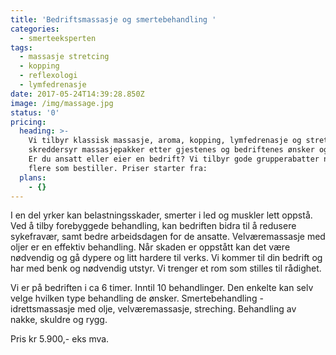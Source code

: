 ```yaml
---
title: 'Bedriftsmassasje og smertebehandling '
categories:
  - smerteeksperten
tags:
  - massasje stretcing
  - kopping
  - reflexologi
  - lymfedrenasje
date: 2017-05-24T14:39:28.850Z
image: /img/massage.jpg
status: '0'
pricing:
  heading: >-
    Vi tilbyr klassisk massasje, aroma, kopping, lymfedrenasje og stretching. Vi
    skreddersyr massasjepakker etter gjestenes og bedriftenes ønsker og behov.
    Er du ansatt eller eier en bedrift? Vi tilbyr gode grupperabatter når det er
    flere som bestiller. Priser starter fra:
  plans:
    - {}
---
```

I en del yrker kan belastningsskader, smerter i led og muskler lett oppstå. Ved å tilby forebyggede behandling, kan bedriften bidra til å redusere sykefravær, samt bedre arbeidsdagen for de ansatte. Velværemassasje med oljer er en effektiv behandling. Når skaden er oppstått kan det være nødvendig og gå dypere og litt hardere til verks. Vi kommer til din bedrift og har med benk og nødvendig utstyr. Vi trenger et rom som stilles til rådighet.

Vi er på bedriften i ca 6 timer. Inntil 10 behandlinger. Den enkelte kan selv velge hvilken type behandling de ønsker. Smertebehandling - idrettsmassasje med olje, velværemassasje, streching. Behandling av nakke, skuldre og rygg. 

Pris kr 5.900,- eks mva.



